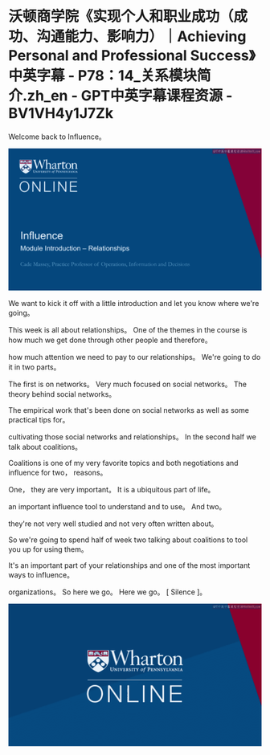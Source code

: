 # 沃顿商学院《实现个人和职业成功（成功、沟通能力、影响力）｜Achieving Personal and Professional Success》中英字幕 - P78：14_关系模块简介.zh_en - GPT中英字幕课程资源 - BV1VH4y1J7Zk

Welcome back to Influence。

![](img/4d67625706e14ea1e006000bd88973d0_1.png)

We want to kick it off with a little introduction and let you know where we're going。

This week is all about relationships。 One of the themes in the course is how much we get done through other people and therefore。

how much attention we need to pay to our relationships。 We're going to do it in two parts。

The first is on networks。 Very much focused on social networks。 The theory behind social networks。

The empirical work that's been done on social networks as well as some practical tips for。

cultivating those social networks and relationships。 In the second half we talk about coalitions。

Coalitions is one of my very favorite topics and both negotiations and influence for two， reasons。

One， they are very important。 It is a ubiquitous part of life。

an important influence tool to understand and to use。 And two。

they're not very well studied and not very often written about。

So we're going to spend half of week two talking about coalitions to tool you up for using them。

It's an important part of your relationships and one of the most important ways to influence。

organizations。 So here we go。 Here we go。 [ Silence ]。

![](img/4d67625706e14ea1e006000bd88973d0_3.png)
